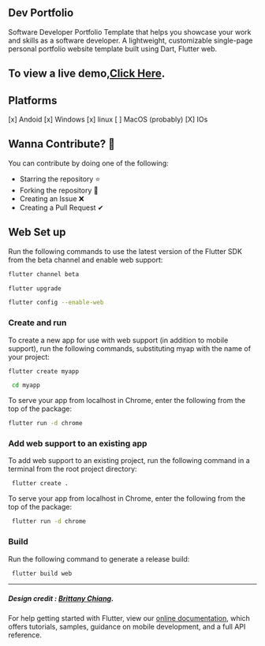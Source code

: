 
## Dev Portfolio


Software Developer Portfolio Template that helps you showcase your work and skills as a software developer. A lightweight, customizable single-page personal portfolio website template built using Dart, Flutter web.




## To view a live demo,[Click Here](https://champ96k.github.io).



##  Platforms
   [x] Andoid
   [x] Windows
   [x] linux
   [ ] MacOS (probably)
   [X] IOs
   
   
##  Wanna Contribute? 🚀
  You can contribute by doing one of the following:
  - Starring the repository ⭐
  - Forking the repository 🍴
  - Creating an Issue ❌
  - Creating a Pull Request ✔


## Web Set up
  Run the following commands to use the latest version of the Flutter SDK from the beta channel and enable web support:

```bash
flutter channel beta
```
```bash
flutter upgrade
```
```bash
flutter config --enable-web
```
### Create and run
  To create a new app for use with web support (in addition to mobile support), run the following commands, substituting myap   with the name of your project:

```bash
flutter create myapp
```
```bash
 cd myapp
 ```
To serve your app from localhost in Chrome, enter the following from the top of the package:

```bash
flutter run -d chrome
```

### Add web support to an existing app
To add web support to an existing project, run the following command in a terminal from the root project directory:
```zsh
 flutter create .
 ```
To serve your app from localhost in Chrome, enter the following from the top of the package:

``` bash
 flutter run -d chrome
```
### Build
Run the following command to generate a release build:

```bash
 flutter build web
 ```
 
 
***




##### Design credit : [Brittany Chiang](https://www.linkedin.com/in/bchiang7/).


For help getting started with Flutter, view our
[online documentation](https://flutter.dev/docs), which offers tutorials,
samples, guidance on mobile development, and a full API reference.
